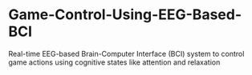 # Game-Control-Using-EEG-Based-BCI
Real-time EEG-based Brain-Computer Interface (BCI) system to control game actions using cognitive states like attention and relaxation
